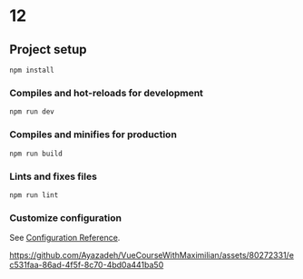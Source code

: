 # 12

## Project setup
```
npm install
```

### Compiles and hot-reloads for development
```
npm run dev
```

### Compiles and minifies for production
```
npm run build
```

### Lints and fixes files
```
npm run lint
```

### Customize configuration
See [Configuration Reference](https://cli.vuejs.org/config/).


https://github.com/Ayazadeh/VueCourseWithMaximilian/assets/80272331/ec531faa-86ad-4f5f-8c70-4bd0a441ba50

